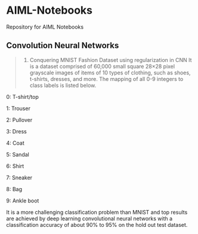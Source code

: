 # AIML-Notebooks
Repository for AIML Notebooks 
## Convolution Neural Networks
> 1. Conquering MNIST Fashion Dataset using regularization in CNN
It is a dataset comprised of 60,000 small square 28×28 pixel grayscale images of items of 10 types of clothing, such as shoes, t-shirts, dresses, and more. The mapping of all 0-9 integers to class labels is listed below.

0: T-shirt/top

1: Trouser

2: Pullover

3: Dress

4: Coat

5: Sandal

6: Shirt

7: Sneaker

8: Bag

9: Ankle boot

It is a more challenging classification problem than MNIST and top results are achieved by deep learning convolutional neural networks with a classification accuracy of about 90% to 95% on the hold out test dataset.
